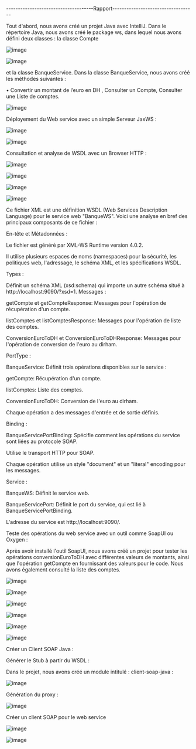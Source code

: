 -------------------------------------Rapport-----------------------------------

Tout d'abord, nous avons créé un projet Java avec IntelliJ. Dans le répertoire Java,
nous avons créé le package ws, dans lequel nous avons défini deux classes : 
la classe Compte

![image](https://github.com/ELFAHIM-SANA/EL-FAHIM-SANA-TP5-SD/assets/131165163/f33bc53a-d3b8-4c51-9fd1-75e8301fc1f9)

![image](https://github.com/ELFAHIM-SANA/EL-FAHIM-SANA-TP5-SD/assets/131165163/5c1127e0-dc54-4323-8a2f-7872c5a130f4)


et la classe BanqueService.
Dans la classe BanqueService, nous avons créé les méthodes suivantes :

• Convertir un montant de l’euro en DH , Consulter un Compte, Consulter une Liste de comptes.


![image](https://github.com/ELFAHIM-SANA/EL-FAHIM-SANA-TP5-SD/assets/131165163/d0bc405a-860a-4e4c-973f-44e0070e915a)


Déployement du Web service avec un simple Serveur JaxWS :

![image](https://github.com/ELFAHIM-SANA/EL-FAHIM-SANA-TP5-SD/assets/131165163/25b188a5-93db-4714-bd90-4f2ab7a38ab7)


![image](https://github.com/ELFAHIM-SANA/EL-FAHIM-SANA-TP5-SD/assets/131165163/30760516-c521-4660-ad3a-6bd9283c155d)


Consultation et analyse de WSDL avec un Browser HTTP :


![image](https://github.com/ELFAHIM-SANA/EL-FAHIM-SANA-TP5-SD/assets/131165163/450d126f-b5b6-4f6e-8dd2-1dfdce47c73a)


![image](https://github.com/ELFAHIM-SANA/EL-FAHIM-SANA-TP5-SD/assets/131165163/ac7bf226-fa07-40ff-acea-b75c85085eb3)


![image](https://github.com/ELFAHIM-SANA/EL-FAHIM-SANA-TP5-SD/assets/131165163/7f03b286-27b7-49c5-9c3e-6ce2cec97fa2)


![image](https://github.com/ELFAHIM-SANA/EL-FAHIM-SANA-TP5-SD/assets/131165163/7c36e7c9-a700-4a25-9195-6303cbe2d41c)


Ce fichier XML est une définition WSDL (Web Services Description Language) pour le service web "BanqueWS".
Voici une analyse en bref des principaux composants de ce fichier :

En-tête et Métadonnées :

Le fichier est généré par XML-WS Runtime version 4.0.2.

Il utilise plusieurs espaces de noms (namespaces) pour la sécurité, les politiques web, l'adressage, le schéma XML, et les spécifications WSDL.

Types :

Définit un schéma XML (xsd:schema) qui importe un autre schéma situé à http://localhost:9090/?xsd=1.
Messages :

getCompte et getCompteResponse: Messages pour l'opération de récupération d'un compte.

listComptes et listComptesResponse: Messages pour l'opération de liste des comptes.

ConversionEuroToDH et ConversionEuroToDHResponse: Messages pour l'opération de conversion de l'euro au dirham.

PortType :

BanqueService: Définit trois opérations disponibles sur le service :

getCompte: Récupération d'un compte.

listComptes: Liste des comptes.

ConversionEuroToDH: Conversion de l'euro au dirham.

Chaque opération a des messages d'entrée et de sortie définis.

Binding :

BanqueServicePortBinding: Spécifie comment les opérations du service sont liées au protocole SOAP.

Utilise le transport HTTP pour SOAP.

Chaque opération utilise un style "document" et un "literal" encoding pour les messages.

Service :

BanqueWS: Définit le service web.

BanqueServicePort: Définit le port du service, qui est lié à BanqueServicePortBinding.

L'adresse du service est http://localhost:9090/.

Teste des opérations du web service avec un outil comme SoapUI ou Oxygen :

Après avoir installé l'outil SoapUI, nous avons créé un projet pour tester les opérations conversionEuroToDH avec différentes valeurs de montants, 
ainsi que l'opération getCompte en fournissant des valeurs pour le code. Nous avons également consulté la liste des comptes.


![image](https://github.com/ELFAHIM-SANA/EL-FAHIM-SANA-TP5-SD/assets/131165163/3ec45621-2c2a-4d66-9c2c-e2c7631544ef)


![image](https://github.com/ELFAHIM-SANA/EL-FAHIM-SANA-TP5-SD/assets/131165163/adc23429-eae9-4c89-b6ca-c368da0bec75)


![image](https://github.com/ELFAHIM-SANA/EL-FAHIM-SANA-TP5-SD/assets/131165163/6b76dbd2-463f-4e33-9f82-dc0add7df250)


![image](https://github.com/ELFAHIM-SANA/EL-FAHIM-SANA-TP5-SD/assets/131165163/ee315e92-8280-4640-953b-993b1b561378)


![image](https://github.com/ELFAHIM-SANA/EL-FAHIM-SANA-TP5-SD/assets/131165163/66ef75f1-d916-4556-8323-6c5113fd07a7)


![image](https://github.com/ELFAHIM-SANA/EL-FAHIM-SANA-TP5-SD/assets/131165163/35294e0a-95d1-4825-8855-bd66c26b8865)


Créer un Client SOAP Java :

Générer le Stub à partir du WSDL :

Dans le projet, nous avons créé un module intitulé : client-soap-java :


![image](https://github.com/ELFAHIM-SANA/EL-FAHIM-SANA-TP5-SD/assets/131165163/757b67e1-57fa-41fc-9dbb-42010ae9115a)


Génération du proxy :


![image](https://github.com/ELFAHIM-SANA/EL-FAHIM-SANA-TP5-SD/assets/131165163/dc1639e1-1f25-4859-94be-12ffbc2c94ca)


Créer un client SOAP pour le web service


![image](https://github.com/ELFAHIM-SANA/EL-FAHIM-SANA-TP5-SD/assets/131165163/ab0f318c-9542-4e59-9486-7b33612f65b7)


![image](https://github.com/ELFAHIM-SANA/EL-FAHIM-SANA-TP5-SD/assets/131165163/64e3f7ed-d865-4421-99c6-b10b578fcf2b)












